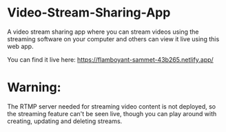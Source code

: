 # Video-Stream-Sharing-App

A video stream sharing app where you can stream videos using the streaming software on your computer and others can view it live using this web app.

You can find it live here:
https://flamboyant-sammet-43b265.netlify.app/

# Warning:
The RTMP server needed for streaming video content is not deployed, 
so the streaming feature can't be seen live, 
though you can play around with creating, updating and deleting streams.
